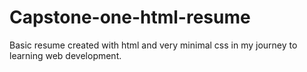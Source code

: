# Capstone-one-html-resume
Basic resume created with html and very minimal css in my journey to learning web development.
